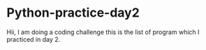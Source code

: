 # Python-practice-day2
Hii, I am doing a coding challenge this is the list of program which I practiced in day 2.
